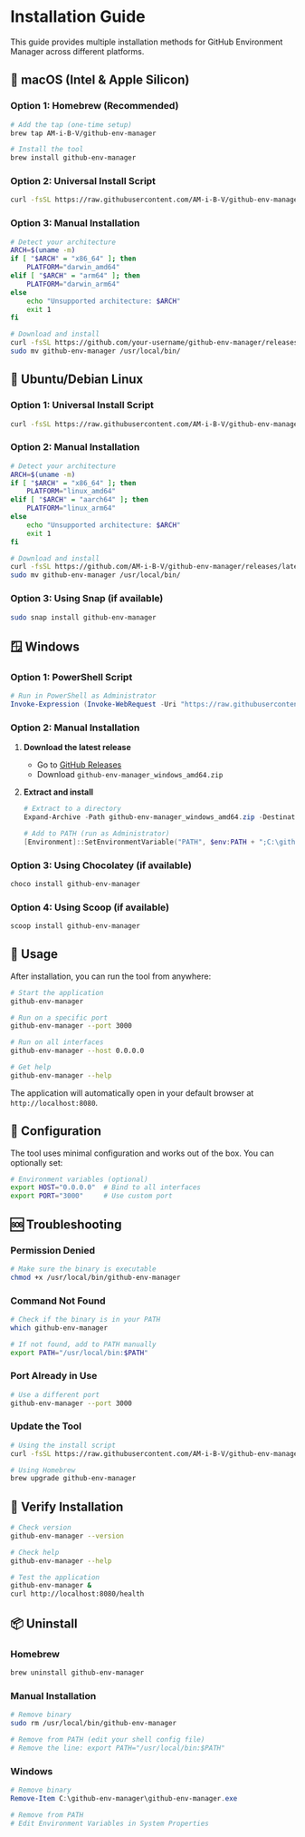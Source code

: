 # Installation Guide

This guide provides multiple installation methods for GitHub Environment Manager across different platforms.

## 🍎 macOS (Intel & Apple Silicon)

### Option 1: Homebrew (Recommended)

```bash
# Add the tap (one-time setup)
brew tap AM-i-B-V/github-env-manager

# Install the tool
brew install github-env-manager
```

### Option 2: Universal Install Script

```bash
curl -fsSL https://raw.githubusercontent.com/AM-i-B-V/github-env-manager/main/scripts/install.sh | bash
```

### Option 3: Manual Installation

```bash
# Detect your architecture
ARCH=$(uname -m)
if [ "$ARCH" = "x86_64" ]; then
    PLATFORM="darwin_amd64"
elif [ "$ARCH" = "arm64" ]; then
    PLATFORM="darwin_arm64"
else
    echo "Unsupported architecture: $ARCH"
    exit 1
fi

# Download and install
curl -fsSL https://github.com/your-username/github-env-manager/releases/latest/download/github-env-manager_${PLATFORM}.tar.gz | tar -xz
sudo mv github-env-manager /usr/local/bin/
```

## 🐧 Ubuntu/Debian Linux

### Option 1: Universal Install Script

```bash
curl -fsSL https://raw.githubusercontent.com/AM-i-B-V/github-env-manager/main/scripts/install.sh | bash
```

### Option 2: Manual Installation

```bash
# Detect your architecture
ARCH=$(uname -m)
if [ "$ARCH" = "x86_64" ]; then
    PLATFORM="linux_amd64"
elif [ "$ARCH" = "aarch64" ]; then
    PLATFORM="linux_arm64"
else
    echo "Unsupported architecture: $ARCH"
    exit 1
fi

# Download and install
curl -fsSL https://github.com/AM-i-B-V/github-env-manager/releases/latest/download/github-env-manager_${PLATFORM}.tar.gz | tar -xz
sudo mv github-env-manager /usr/local/bin/
```

### Option 3: Using Snap (if available)

```bash
sudo snap install github-env-manager
```

## 🪟 Windows

### Option 1: PowerShell Script

```powershell
# Run in PowerShell as Administrator
Invoke-Expression (Invoke-WebRequest -Uri "https://raw.githubusercontent.com/AM-i-B-V/github-env-manager/main/scripts/install.ps1" -UseBasicParsing).Content
```

### Option 2: Manual Installation

1. **Download the latest release**

   - Go to [GitHub Releases](https://github.com/AM-i-B-V/github-env-manager/releases)
   - Download `github-env-manager_windows_amd64.zip`

2. **Extract and install**

   ```powershell
   # Extract to a directory
   Expand-Archive -Path github-env-manager_windows_amd64.zip -DestinationPath C:\github-env-manager

   # Add to PATH (run as Administrator)
   [Environment]::SetEnvironmentVariable("PATH", $env:PATH + ";C:\github-env-manager", "User")
   ```

### Option 3: Using Chocolatey (if available)

```powershell
choco install github-env-manager
```

### Option 4: Using Scoop (if available)

```powershell
scoop install github-env-manager
```

## 🚀 Usage

After installation, you can run the tool from anywhere:

```bash
# Start the application
github-env-manager

# Run on a specific port
github-env-manager --port 3000

# Run on all interfaces
github-env-manager --host 0.0.0.0

# Get help
github-env-manager --help
```

The application will automatically open in your default browser at `http://localhost:8080`.

## 🔧 Configuration

The tool uses minimal configuration and works out of the box. You can optionally set:

```bash
# Environment variables (optional)
export HOST="0.0.0.0"  # Bind to all interfaces
export PORT="3000"     # Use custom port
```

## 🆘 Troubleshooting

### Permission Denied

```bash
# Make sure the binary is executable
chmod +x /usr/local/bin/github-env-manager
```

### Command Not Found

```bash
# Check if the binary is in your PATH
which github-env-manager

# If not found, add to PATH manually
export PATH="/usr/local/bin:$PATH"
```

### Port Already in Use

```bash
# Use a different port
github-env-manager --port 3000
```

### Update the Tool

```bash
# Using the install script
curl -fsSL https://raw.githubusercontent.com/AM-i-B-V/github-env-manager/main/scripts/install.sh | bash

# Using Homebrew
brew upgrade github-env-manager
```

## 🧪 Verify Installation

```bash
# Check version
github-env-manager --version

# Check help
github-env-manager --help

# Test the application
github-env-manager &
curl http://localhost:8080/health
```

## 📦 Uninstall

### Homebrew

```bash
brew uninstall github-env-manager
```

### Manual Installation

```bash
# Remove binary
sudo rm /usr/local/bin/github-env-manager

# Remove from PATH (edit your shell config file)
# Remove the line: export PATH="/usr/local/bin:$PATH"
```

### Windows

```powershell
# Remove binary
Remove-Item C:\github-env-manager\github-env-manager.exe

# Remove from PATH
# Edit Environment Variables in System Properties
```
